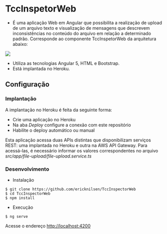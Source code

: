 # TccInspetorWeb

- É uma aplicação Web em Angular que possibilita a realização de upload de um arquivo texto e visualização de mensagens que descrevem inconsistências no conteúdo do arquivo em relação a determinado padrão. Corresponde ao componente TccInspetorWeb da arquitetura abaixo:

![](https://github.com/ericknilsen/TccInspetor/blob/master/docs/Arquitetura_ABNT.png)

- Utiliza as tecnologias Angular 5, HTML e Bootstrap.
- Está implantada no Heroku.


## Configuração

### Implantação

A implantação no Heroku é feita da seguinte forma:

- Crie uma aplicação no Heroku 
- Na aba _Deploy_ configure a conexão com este repositório
- Habilite o deploy automático ou manual

Esta aplicação acessa duas APIs distintas que disponibilizam serviços REST: uma implantada no Heroku e outra na AWS API Gateway. Para acessá-las, é necessário informar os valores correspondentes no arquivo _src/app/file-upload/file-upload.service.ts_


### Desenvolvimento

- Instalação

```shell
$ git clone https://github.com/ericknilsen/TccInspectorWeb
$ cd TccInspectorWeb
$ npm install
```
- Execução

```shell
$ ng serve
```
Acesse o endereço [http://localhost:4200](http://localhost:4200)




